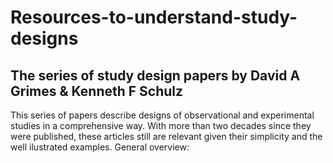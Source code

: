 # Resources-to-understand-study-designs
## The series of study design papers by David A Grimes & Kenneth F Schulz
This series of papers describe designs of observational and experimental studies in a comprehensive way. 
With more than two decades since they were published, these articles still are relevant given their simplicity 
and the well ilustrated examples.
General overview: 
